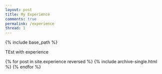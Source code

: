 ```yaml
---
layout: post
title: My Experience
comments: true
permalink: /experience
thread: 1
---
```


{% include base_path %}

TEst with experience

{% for post in site.experience reversed %}
  {% include archive-single.html %}
{% endfor %}
